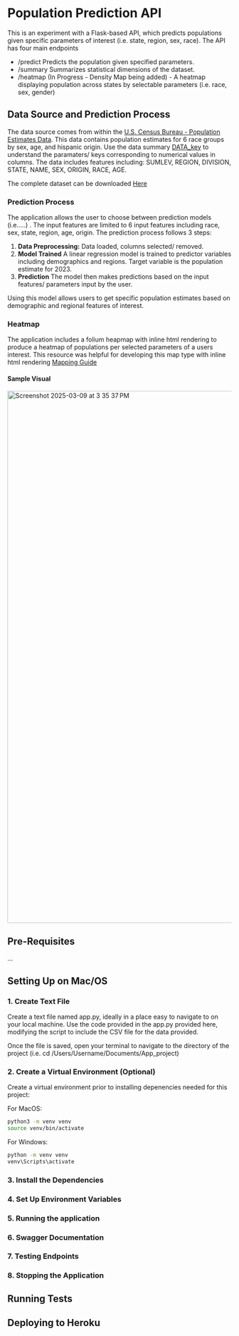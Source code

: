 # Population Prediction API
 This is an experiment with a Flask-based API, which predicts populations given specific parameters of interest (i.e. state, region, sex, race).
 The API has four main endpoints
 * /predict Predicts the population given specified parameters.
 * /summary Summarizes statistical dimensions of the dataset.
 * /heatmap (In Progress - Density Map being added) - A heatmap displaying population across states by selectable parameters (i.e. race, sex, gender)

## Data Source and Prediction Process
The data source comes from within the [U.S. Census Bureau - Population Estimates Data](https://www.census.gov/programs-surveys/popest/data/data-sets.html). This data contains population estimates for 6 race groups by sex, age, and hispanic origin. Use the data summary [DATA_key](https://www2.census.gov/programs-surveys/popest/technical-documentation/file-layouts/2020-2023/SC-EST2023-ALLDATA6.pdf?utm_source=chatgpt.com) to understand the paramaters/ keys corresponding to numerical values in columns. The data includes features including: SUMLEV, REGION, DIVISION, STATE, NAME, SEX, ORIGIN, RACE, AGE.

The complete dataset can be downloaded [Here](https://www2.census.gov/programs-surveys/popest/technical-documentation/file-layouts/2020-2023/)

### Prediction Process
The application allows the user to choose between prediction models (i.e.....) . The input features are limited to 6 input features including race, sex, state, region, age, origin. The prediction process follows 3 steps:

1) **Data Preprocessing:** Data loaded, columns selected/ removed.
2) **Model Trained** A linear regression model is trained to predictor variables including demographics and regions. Target variable is the population estimate for 2023.
3) **Prediction** The model then makes predictions based on the input features/ parameters input by the user.

Using this model allows users to get specific population estimates based on demographic and regional features of interest. 

### Heatmap
The application includes a folium heapmap with inline html rendering to produce a heatmap of populations per selected parameters of a users interest. This resource was helpful for developing this map type with inline html rendering [Mapping Guide](https://python-visualization.github.io/folium/latest/advanced_guide/flask.html)

#### Sample Visual
<img width="1194" alt="Screenshot 2025-03-09 at 3 35 37 PM" src="https://github.com/user-attachments/assets/8ff05a7f-01a7-493f-872a-979c77ea673f" />

## Pre-Requisites 
...

## Setting Up on Mac/OS

### 1. Create Text File

Create a text file named app.py, ideally in a place easy to navigate to on your local machine. Use the code provided in the app.py provided here, modifying the script to include the CSV file for the data provided. 

Once the file is saved, open your terminal to navigate to the directory of the project (i.e. cd /Users/Username/Documents/App_project)

### 2. Create a Virtual Environment (Optional)

Create a virtual environment prior to installing depenencies needed for this project: 

For MacOS:

```bash
python3 -m venv venv
source venv/bin/activate
```
For Windows:

```bash
python -m venv venv
venv\Scripts\activate
```
### 3. Install the Dependencies

### 4. Set Up Environment Variables

### 5. Running the application

### 6. Swagger Documentation

### 7. Testing Endpoints

### 8. Stopping the Application

## Running Tests

## Deploying to Heroku


